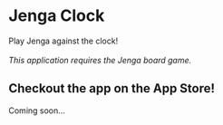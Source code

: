 # Jenga Clock
Play Jenga against the clock! <br/><br/>
_This application requires the Jenga board game._
## Checkout the app on the App Store!
Coming soon…
